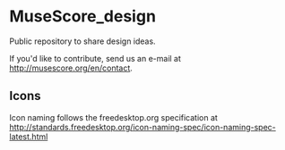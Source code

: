 MuseScore_design
================

Public repository to share design ideas.

If you'd like to contribute, send us an e-mail at http://musescore.org/en/contact.

Icons
-----
Icon naming follows the freedesktop.org specification at http://standards.freedesktop.org/icon-naming-spec/icon-naming-spec-latest.html
